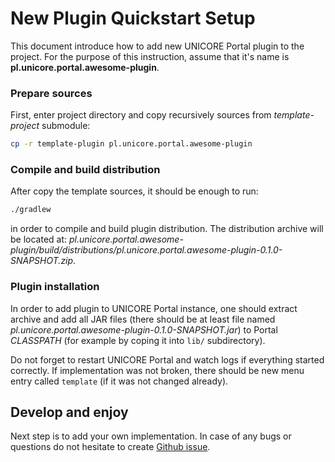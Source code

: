 # New Plugin Quickstart Setup

This document introduce how to add new UNICORE Portal plugin to the project. 
For the purpose of this instruction, assume that it's name is **pl.unicore.portal.awesome-plugin**.


### Prepare sources

First, enter project directory and copy recursively sources from *template-project* submodule:

```bash 
cp -r template-plugin pl.unicore.portal.awesome-plugin
```


### Compile and build distribution

After copy the template sources, it should be enough to run: 

```bash
./gradlew
```

in order to compile and build plugin distribution. The distribution archive will be located at:
*pl.unicore.portal.awesome-plugin/build/distributions/pl.unicore.portal.awesome-plugin-0.1.0-SNAPSHOT.zip*.


### Plugin installation

In order to add plugin to UNICORE Portal instance, one should extract archive and add all JAR files
(there should be at least file named *pl.unicore.portal.awesome-plugin-0.1.0-SNAPSHOT.jar*) 
to Portal *CLASSPATH* (for example by coping it into `lib/` subdirectory).

Do not forget to restart UNICORE Portal and watch logs if everything started correctly. 
If implementation was not broken, there should be new menu entry called `template` (if it was not changed already).


## Develop and enjoy

Next step is to add your own implementation. In case of any bugs or questions do not hesitate 
to create [Github issue](https://github.com/unicore-life/unicore-portal-extensions/issues).
